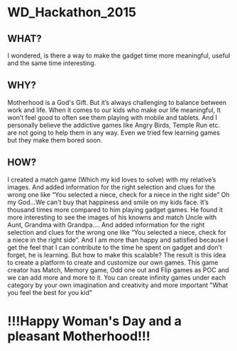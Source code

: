 # WD_Hackathon_2015

## WHAT?

I wondered, is there a way to make the gadget time more meaningful, useful and the same time interesting.

## WHY?

Motherhood is a God's Gift. But it’s always challenging to balance between work and life. When it comes to our kids who make our life meaningful, It won’t feel good to often see them playing with mobile and tablets. And I personally believe the addictive games like Angry Birds, Temple Run etc. are not going to help them in any way.
Even we tried few learning games but they make them bored soon.

## HOW?

I created a match game (Which my kid loves to solve) with my relative’s images. And added information for the right selection and clues for the wrong one like “You selected a niece, check for a niece in the right side”
Oh my God...We can't buy that happiness and smile on my kids face. It’s thousand times more compared to him playing gadget games. He found it more interesting to see the images of his knowns and match Uncle with Aunt, Grandma with Grandpa.... And added information for the right selection and clues for the wrong one like “You selected a niece, check for a niece in the right side”.
And I am more than happy and satisfied because I get the feel that I can contribute to the time he spent on gadget and don’t forget, he is learning.
But how to make this scalable? The result is this idea to create a platform to create and customize our own games. This game creator has Match, Memory game, Odd one out and Flip games as POC and we can add more and more to it. 
You can create infinity games under each category by your own imagination and creativity and more important "What you feel the best for you kid"

# !!!Happy Woman's Day and a pleasant Motherhood!!!

